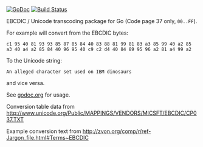 [![GoDoc](https://godoc.org/github.com/Intermernet/ebcdic?status.png)](https://godoc.org/github.com/Intermernet/ebcdic) [![Build Status](https://drone.io/github.com/Intermernet/ebcdic/status.png)](https://drone.io/github.com/Intermernet/ebcdic/latest)

EBCDIC / Unicode transcoding package for Go (Code page 37 only, `00..FF`).

For example will convert from the EBCDIC bytes:

    c1 95 40 81 93 93 85 87 85 84 40 83 88 81 99 81 83 a3 85 99 40 a2 85 a3 40 a4 a2 85 84 40 96 95 40 c9 c2 d4 40 84 89 95 96 a2 81 a4 99 a2

To the Unicode string:

    An alleged character set used on IBM dinosaurs

and vice versa.

See [godoc.org](https://godoc.org/github.com/Intermernet/ebcdic) for usage.

Conversion table data from http://www.unicode.org/Public/MAPPINGS/VENDORS/MICSFT/EBCDIC/CP037.TXT

Example conversion text from http://zvon.org/comp/r/ref-Jargon_file.html#Terms~EBCDIC